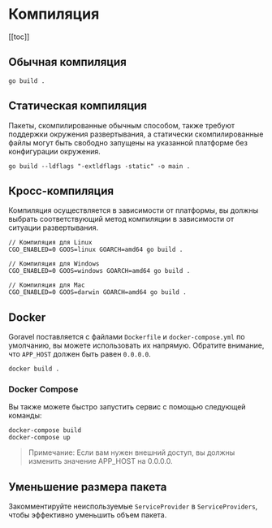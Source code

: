 # Компиляция

[[toc]]

## Обычная компиляция

```
go build .
```

## Статическая компиляция

Пакеты, скомпилированные обычным способом, также требуют поддержки окружения развертывания, а статически скомпилированные файлы могут быть свободно запущены на указанной платформе без конфигурации окружения.

```
go build --ldflags "-extldflags -static" -o main .
```

## Кросс-компиляция

Компиляция осуществляется в зависимости от платформы, вы должны выбрать соответствующий метод компиляции в зависимости от ситуации развертывания.

```
// Компиляция для Linux
CGO_ENABLED=0 GOOS=linux GOARCH=amd64 go build .

// Компиляция для Windows
CGO_ENABLED=0 GOOS=windows GOARCH=amd64 go build .

// Компиляция для Mac
CGO_ENABLED=0 GOOS=darwin GOARCH=amd64 go build .
```

## Docker

Goravel поставляется с файлами `Dockerfile` и `docker-compose.yml` по умолчанию, вы можете использовать их напрямую. Обратите внимание, что `APP_HOST` должен быть равен `0.0.0.0`.

```
docker build .
```

### Docker Compose

Вы также можете быстро запустить сервис с помощью следующей команды:

```
docker-compose build
docker-compose up
```

> Примечание: Если вам нужен внешний доступ, вы должны изменить значение APP_HOST на 0.0.0.0.

## Уменьшение размера пакета

Закомментируйте неиспользуемые `ServiceProvider` в `ServiceProviders`, чтобы эффективно уменьшить объем пакета.

<CommentService/>